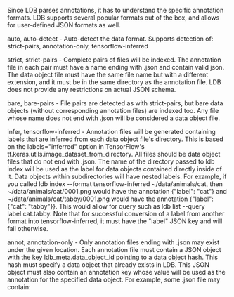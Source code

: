 Since LDB parses annotations, it has to understand the specific annotation formats. LDB supports several popular formats out of the box, and allows for user-defined JSON formats as well.


auto, auto-detect - Auto-detect the data format. Supports detection of: strict-pairs, annotation-only, tensorflow-inferred

strict, strict-pairs - Complete pairs of files will be indexed. The annotation file in each pair must have a name ending with .json and contain valid json. The data object file must have the same file name but with a different extension, and it must be in the same directory as the annotation file. LDB does not provide any restrictions on actual JSON schema.

bare, bare-pairs - File pairs are detected as with strict-pairs, but bare data objects (without corresponding annotation files) are indexed too. Any file whose name does not end with .json will be considered a data object file.

infer, tensorflow-inferred - Annotation files will be generated containing labels that are inferred from each data object file's directory. This is based on the labels="inferred" option in TensorFlow's tf.keras.utils.image_dataset_from_directory. All files should be data object files that do not end with .json. The name of the directory passed to ldb index will be used as the label for data objects contained directly inside of it. Data objects within subdirectories will have nested labels. For example, if you called ldb index --format tensorflow-inferred ~/data/animals/cat, then ~/data/animals/cat/0001.png would have the annotation {"label": "cat"} and ~/data/animals/cat/tabby/0001.png would have the annotation {"label": {"cat": "tabby"}}. This would allow for query such as ldb list --query label.cat.tabby. Note that for successful conversion of a label from another format into tensorflow-inferred, it must have the "label" JSON key and will fail otherwise.

annot, annotation-only - Only annotation files ending with .json may exist under the given location. Each annotation file must contain a JSON object with the key ldb_meta.data_object_id pointing to a data object hash. This hash must specify a data object that already exists in LDB. This JSON object must also contain an annotation key whose value will be used as the annotation for the specified data object. For example, some .json file may contain:
